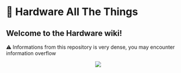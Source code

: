 # 🔌 Hardware All The Things

## Welcome to the Hardware wiki!

:warning: Informations from this repository is very dense, you may encounter information overflow

<p align="center">
  <img src="https://raw.githubusercontent.com/swisskyrepo/HardwareAllTheThings/master/docs/assets/logo.png">
</p>
